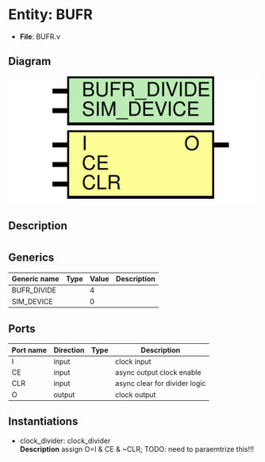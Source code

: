# Entity: BUFR

- **File**: BUFR.v
## Diagram

![Diagram](BUFR.svg "Diagram")
## Description

#

## Generics

| Generic name | Type | Value | Description |
| ------------ | ---- | ----- | ----------- |
| BUFR_DIVIDE  |      | 4     |             |
| SIM_DEVICE   |      | 0     |             |
## Ports

| Port name | Direction | Type | Description                   |
| --------- | --------- | ---- | ----------------------------- |
| I         | input     |      | clock input                   |
| CE        | input     |      | async output clock enable     |
| CLR       | input     |      | async clear for divider logic |
| O         | output    |      | clock output                  |
## Instantiations

- clock_divider: clock_divider
</br>**Description**
assign O=I & CE & ~CLR;
TODO: need to paraemtrize this!!!   

